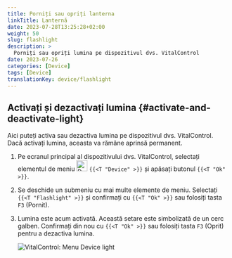 ```yaml
---
title: Porniți sau opriți lanterna
linkTitle: Lanternă
date: 2023-07-28T13:25:28+02:00
weight: 50
slug: flashlight
description: >
  Porniți sau opriți lumina pe dispozitivul dvs. VitalControl
date: 2023-07-26
categories: [Device]
tags: [Device]
translationKey: device/flashlight
---
```

## Activați și dezactivați lumina {#activate-and-deactivate-light}

Aici puteți activa sau dezactiva lumina pe dispozitivul dvs. VitalControl. Dacă activați lumina, aceasta va rămâne aprinsă permanent.

1. Pe ecranul principal al dispozitivului dvs. VitalControl, selectați elementul de meniu <img src="/icons/device.svg" width="25" align="bottom" alt="Device" /> `{{<T "Device" >}}` și apăsați butonul `{{<T "Ok" >}}`.

2. Se deschide un submeniu cu mai multe elemente de meniu. Selectați `{{<T "Flashlight" >}}` și confirmați cu `{{<T "Ok" >}}` sau folosiți tasta `F3` (Pornit).

3. Lumina este acum activată. Această setare este simbolizată de un cerc galben. Confirmați din nou cu `{{<T "Ok" >}}` sau folosiți tasta `F3` (Oprit) pentru a dezactiva lumina.

   ![VitalControl: Menu Device light](../images/light.png "Activați și dezactivați lumina")


